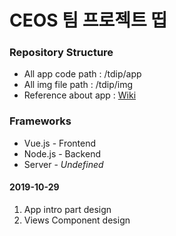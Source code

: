 # CEOS 팀 프로젝트 띱

### Repository Structure

* All app code path : /tdip/app
* All img file path : /tdip/img
* Reference about app : [Wiki](https://github.com/MrKwon/tdip/wiki)

### Frameworks

* Vue.js  - Frontend
* Node.js - Backend
* Server  - *Undefined*

#### 2019-10-29
1. App intro part design 
2. Views Component design
